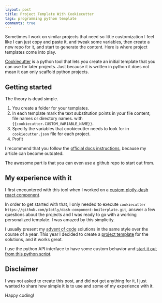 ```yaml
---
layout: post
title: Project Template With Cookiecutter
tags: programming python template
comments: true
---
```


Sometimes I work on similar projects that need so little customization
I feel like I can just copy and paste it, and tweak some variables,
then create a new repo for it, and start to generate the content.
Here is where project templates come into play.

[Cookiecutter](https://github.com/cookiecutter/cookiecutter) is a python tool
that lets you create an initial template that you can use for later projects.
Just because it is written in python it does not mean it can only scaffold python projects.

## Getting started

The theory is dead simple.

1. You create a folder for your templates.
1. In each template mark the text substitution points in your file content,
   file names or directory names. with `{{cookiecutter.CUSTOM_VARIABLE_NAME}}`.
1. Specify the variables that cookiecutter needs to look for in `cookiecutter.json` file for each project.
1. Profit

I recommend that you follow the
[official docs instructions](https://cookiecutter.readthedocs.io/en/1.7.2/first_steps.html),
because my article can become outdated.

The awesome part is that you can even use a github repo to start out from.

## My experience with it

I first encountered with this tool when I worked on a [custom plotly-dash react component](https://dash.plotly.com/plugins).

In order to get started with that, I only needed to execute
`cookiecutter https://github.com/plotly/dash-component-boilerplate.git`, answer a few questions about the projects and
I was ready to go with a working personalized template.
I was amazed by this simplicity.

I usually present my [advent of code](/posts/2020/12/01/advent-of-code/) solutions in the same style over the course of a year.
This year I decided to create a [project template](https://github.com/budavariam/advent_of_code/tree/master/2020/template)
for the solutions, and it works great.

I use the python API interface to have some custom behavior and
[start it out from this python script](https://github.com/budavariam/advent_of_code/blob/master/2020/init.py).

## Disclaimer

I was not asked to create this post, and did not get anything for it,
I just wanted to share how simple it is to use and some of my experience with it.

Happy coding!
